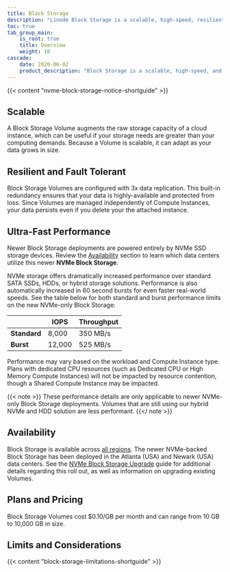 ```yaml
---
title: Block Storage
description: "Linode Block Storage is a scalable, high-speed, resilient and fault tolerant storage service."
toc: true
tab_group_main:
    is_root: true
    title: Overview
    weight: 10
cascade:
    date: 2020-06-02
    product_description: "Block Storage is a scalable, high-speed, and fault tolerant storage service used to add additional storage to a Linode Compute Instance."
---
```


{{< content "nvme-block-storage-notice-shortguide" >}}

## Scalable

A Block Storage Volume augments the raw storage capacity of a cloud instance, which can be useful if your storage needs are greater than your computing demands. Because a Volume is scalable, it can adapt as your data grows in size.

## Resilient and Fault Tolerant

Block Storage Volumes are configured with 3x data replication. This built-in redundancy ensures that your data is highly-available and protected from loss. Since Volumes are managed independently of Compute Instances, your data persists even if you delete your the attached instance.

## Ultra-Fast Performance

Newer Block Storage deployments are powered entirely by NVMe SSD storage devices. Review the [Availability](#availability) section to learn which data centers utilize this newer **NVMe Block Storage**.

NVMe storage offers dramatically increased performance over standard SATA SSDs, HDDs, or hybrid storage solutions. Performance is also automatically increased in 60 second bursts for even faster real-world speeds. See the table below for both standard and burst performance limits on the new NVMe-only Block Storage:

| | IOPS | Throughput |
| -- | -- | -- |
| **Standard** | 8,000 | 350 MB/s |
| **Burst** | 12,000 | 525 MB/s |

Performance may vary based on the workload and Compute Instance type. Plans with dedicated CPU resources (such as Dedicated CPU or High Memory Compute Instances) will not be impacted by resource contention, though a Shared Compute Instance may be impacted.

{{< note >}}
These performance details are only applicable to newer NVMe-only Block Storage deployments. Volumes that are still using our hybrid NVMe and HDD solution are less performant.
{{</ note >}}

## Availability

Block Storage is available across [all regions](https://www.linode.com/global-infrastructure/). The newer NVMe-backed Block Storage has been deployed in the Atlanta (USA) and Newark (USA) data centers. See the [NVMe Block Storage Upgrade](/docs/products/storage/block-storage/guides/nvme-upgrade/) guide for additional details regarding this roll out, as well as information on upgrading existing Volumes.

## Plans and Pricing

Block Storage Volumes cost $0.10/GB per month and can range from 10 GB to 10,000 GB in size.

## Limits and Considerations

{{< content "block-storage-limitations-shortguide" >}}